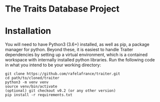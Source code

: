 # The Traits Database Project

# Installation

You will need to have Python3 (3.6+) installed, as well as pip, a package manager for python. Beyond these, it is easiest to handle Traiter dependencies by setting up a virtual environment, which is a contained workspace with internally installed python libraries. Run the following code in what you intend to be your working directory:

```
git clone https://github.com/rafelafrance/traiter.git
cd path/to/cloned/traiter
python3 -m venv venv
source venv/bin/activate
(optional) git checkout v0.2 (or any other version)
pip install -r requirements.txt
```
